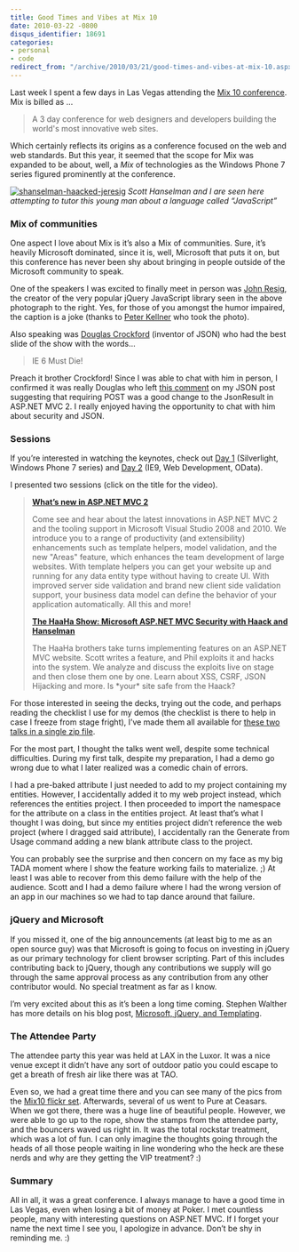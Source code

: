```yaml
---
title: Good Times and Vibes at Mix 10
date: 2010-03-22 -0800
disqus_identifier: 18691
categories:
- personal
- code
redirect_from: "/archive/2010/03/21/good-times-and-vibes-at-mix-10.aspx/"
---
```


Last week I spent a few days in Las Vegas attending the [Mix 10
conference](http://live.visitmix.com/ "Mix 10 website"). Mix is billed
as …

> A 3 day conference for web designers and developers building the
> world's most innovative web sites.

Which certainly reflects its origins as a conference focused on the web
and web standards. But this year, it seemed that the scope for Mix was
expanded to be about, well, a *Mix* of technologies as the Windows Phone
7 series figured prominently at the conference.

[![shanselman-haacked-jeresig](https://haacked.com/images/haacked_com/WindowsLiveWriter/Mix10_E26B/shanselman-haacked-jeresig_thumb.jpg "shanselman-haacked-jeresig")](https://haacked.com/images/haacked_com/WindowsLiveWriter/Mix10_E26B/shanselman-haacked-jeresig.jpg)
*Scott Hanselman and I are seen here attempting to tutor this young man
about a language called “JavaScript”*

### Mix of communities

One aspect I love about Mix is it’s also a Mix of communities. Sure,
it’s heavily Microsoft dominated, since it is, well, Microsoft that puts
it on, but this conference has never been shy about bringing in people
outside of the Microsoft community to speak.

One of the speakers I was excited to finally meet in person was [John
Resig](http://ejohn.org/ "John Resig"), the creator of the very popular
jQuery JavaScript library seen in the above photograph to the right.
Yes, for those of you amongst the humor impaired, the caption is a joke
(thanks to [Peter Kellner](http://peterkellner.net/ "Peter Kellner") who
took the photo).

Also speaking was [Douglas
Crockford](http://www.crockford.com/ "Douglas Crockford") (inventor of
JSON) who had the best slide of the show with the words…

> IE 6 Must Die!

Preach it brother Crockford! Since I was able to chat with him in
person, I confirmed it was really Douglas who left [this
comment](https://haacked.com/archive/2009/06/26/too-late-to-change-json.aspx#72568 "Is it too late to change JSON")
on my JSON post suggesting that requiring POST was a good change to the
JsonResult in ASP.NET MVC 2. I really enjoyed having the opportunity to
chat with him about security and JSON.

### Sessions

If you’re interested in watching the keynotes, check out [Day
1](http://live.visitmix.com/MIX10/Sessions/KEY01 "Day 1 keynote")
(Silverlight, Windows Phone 7 series) and [Day
2](http://live.visitmix.com/MIX10/Sessions/KEY02 "Day 2 keynote") (IE9,
Web Development, OData).

I presented two sessions (click on the title for the video).

> **[What’s new in ASP.NET MVC
> 2](http://live.visitmix.com/MIX10/Sessions/FT04 "Session FT04 Video")** 
>
> Come see and hear about the latest innovations in ASP.NET MVC 2 and
> the tooling support in Microsoft Visual Studio 2008 and 2010. We
> introduce you to a range of productivity (and extensibility)
> enhancements such as template helpers, model validation, and the new
> "Areas" feature, which enhances the team development of large
> websites. With template helpers you can get your website up and
> running for any data entity type without having to create UI. With
> improved server side validation and brand new client side validation
> support, your business data model can define the behavior of your
> application automatically. All this and more!
>
> **[The HaaHa Show: Microsoft ASP.NET MVC Security with Haack and
> Hanselman](http://live.visitmix.com/MIX10/Sessions/FT05 "Session FT05 Video")**
>
> The HaaHa brothers take turns implementing features on an ASP.NET MVC
> website. Scott writes a feature, and Phil exploits it and hacks into
> the system. We analyze and discuss the exploits live on stage and then
> close them one by one. Learn about XSS, CSRF, JSON Hijacking and more.
> Is \*your\* site safe from the Haack?

For those interested in seeing the decks, trying out the code, and
perhaps reading the checklist I use for my demos (the checklist is there
to help in case I freeze from stage fright), I’ve made them all
available for [these two talks in a single zip
file](http://demo.haacked.com/presentations/phil-mix10-demos.zip "My Mix10 Demos").

For the most part, I thought the talks went well, despite some technical
difficulties. During my first talk, despite my preparation, I had a demo
go wrong due to what I later realized was a comedic chain of errors.

I had a pre-baked attribute I just needed to add to my project
containing my entities. However, I accidentally added it to my web
project instead, which references the entities project. I then proceeded
to import the namespace for the attribute on a class in the entities
project. At least that’s what I thought I was doing, but since my
entities project didn’t reference the web project (where I dragged said
attribute), I accidentally ran the Generate from Usage command adding a
new blank attribute class to the project.

You can probably see the surprise and then concern on my face as my big
TADA moment where I show the feature working fails to materialize. ;) At
least I was able to recover from this demo failure with the help of the
audience. Scott and I had a demo failure where I had the wrong version
of an app in our machines so we had to tap dance around that failure.

### jQuery and Microsoft

If you missed it, one of the big announcements (at least big to me as an
open source guy) was that Microsoft is going to focus on investing in
jQuery as our primary technology for client browser scripting. Part of
this includes contributing back to jQuery, though any contributions we
supply will go through the same approval process as any contribution
from any other contributor would. No special treatment as far as I know.

I’m very excited about this as it’s been a long time coming. Stephen
Walther has more details on his blog post, [Microsoft, jQuery, and
Templating](http://stephenwalther.com/blog/archive/2010/03/16/microsoft-jquery-and-templating.aspx "Microsoft, jQuery, Templating").

### The Attendee Party

The attendee party this year was held at LAX in the Luxor. It was a nice
venue except it didn’t have any sort of outdoor patio you could escape
to get a breath of fresh air like there was at TAO.

Even so, we had a great time there and you can see many of the pics from
the [Mix10 flickr
set](http://www.flickr.com/photos/mixevent/sets/72157622942879062/).
Afterwards, several of us went to Pure at Ceasars. When we got there,
there was a huge line of beautiful people. However, we were able to go
up to the rope, show the stamps from the attendee party, and the
bouncers waved us right in. It was the total rockstar treatment, which
was a lot of fun. I can only imagine the thoughts going through the
heads of all those people waiting in line wondering who the heck are
these nerds and why are they getting the VIP treatment? :)

### Summary

All in all, it was a great conference. I always manage to have a good
time in Las Vegas, even when losing a bit of money at Poker. I met
countless people, many with interesting questions on ASP.NET MVC. If I
forget your name the next time I see you, I apologize in advance. Don’t
be shy in reminding me. :)

